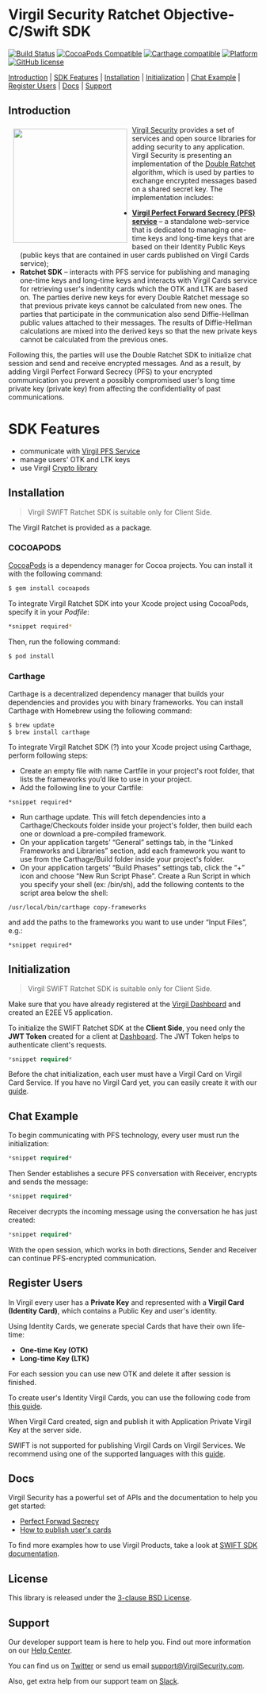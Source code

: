 # Virgil Security Ratchet Objective-C/Swift SDK

[![Build Status](https://api.travis-ci.com/VirgilSecurity/virgil-ratchet-x.svg?branch=master)](https://travis-ci.com/VirgilSecurity/virgil-ratchet-x)
[![CocoaPods Compatible](https://img.shields.io/cocoapods/v/VirgilSDKRatchet.svg)](https://cocoapods.org/pods/VirgilSDKRatchet)
[![Carthage compatible](https://img.shields.io/badge/Carthage-compatible-4BC51D.svg?style=flat)](https://github.com/Carthage/Carthage)
[![Platform](https://img.shields.io/cocoapods/p/VirgilSDKRatchet.svg?style=flat)](http://cocoadocs.org/docsets/VirgilSDKRatchet)
[![GitHub license](https://img.shields.io/badge/license-BSD%203--Clause-blue.svg)](https://github.com/VirgilSecurity/virgil/blob/master/LICENSE)

[Introduction](#introduction) | [SDK Features](#sdk-features) | [Installation](#installation) | [Initialization](#initialization) | [Chat Example](#chat-example) | [Register Users](#register-users) | [Docs](#docs) | [Support](#support)

## Introduction

<a href="https://developer.virgilsecurity.com/docs"><img width="230px" src="https://cdn.virgilsecurity.com/assets/images/github/logos/virgil-logo-red.png" align="left" hspace="10" vspace="6"></a> [Virgil Security](https://virgilsecurity.com) provides a set of services and open source libraries for adding security to any application.
Virgil Security is presenting an implementation of the [Double Ratchet](https://signal.org/docs/specifications/doubleratchet/) algorithm, which is used by parties to exchange encrypted messages based on a shared secret key. The implementation includes:
- **[Virgil Perfect Forward Secrecy (PFS) service][_pfs_service]** – a standalone web-service that is dedicated to managing one-time keys and long-time keys that are based on their Identity Public Keys (public keys that are contained in user cards published on Virgil Cards service);
- **Ratchet SDK** – interacts with PFS service for publishing and managing one-time keys and long-time keys and interacts with Virgil Cards service for retrieving user's indentity cards which the OTK and LTK are based on. The parties derive new keys for every Double Ratchet message so that previous private keys cannot be calculated from new ones. The parties that participate in the communication also send Diffie-Hellman public values attached to their messages. The results of Diffie-Hellman calculations are mixed into the derived keys so that the new private keys cannot be calculated from the previous ones.

Following this, the parties will use the Double Ratchet SDK to initialize chat session and send and receive encrypted messages. And as a result, by adding Virgil Perfect Forward Secrecy (PFS) to your encrypted communication you prevent a possibly compromised user's long time private key (private key) from affecting the confidentiality of past communications.


# SDK Features
- communicate with [Virgil PFS Service][_pfs_service]
- manage users' OTK and LTK keys
- use Virgil [Crypto library][_virgil_crypto]

## Installation

> Virgil SWIFT Ratchet SDK is suitable only for Client Side.

The Virgil Ratchet is provided as a package.

### COCOAPODS

[CocoaPods](http://cocoapods.org) is a dependency manager for Cocoa projects. You can install it with the following command:

```bash
$ gem install cocoapods
```

To integrate Virgil Ratchet SDK into your Xcode project using CocoaPods, specify it in your *Podfile*:

```bash
*snippet required*
```

Then, run the following command:

```bash
$ pod install
```

### Carthage

Carthage is a decentralized dependency manager that builds your dependencies and provides you with binary frameworks.
You can install Carthage with Homebrew using the following command:
```
$ brew update
$ brew install carthage
```
To integrate Virgil Ratchet SDK (?) into your Xcode project using Carthage, perform following steps:
* Create an empty file with name Cartfile in your project's root folder, that lists the frameworks you’d like to use in your project.
* Add the following line to your Cartfile:

```
*snippet required*
```

* Run carthage update. This will fetch dependencies into a Carthage/Checkouts folder inside your project's folder, then build each one or download a pre-compiled framework.
* On your application targets’ “General” settings tab, in the “Linked Frameworks and Libraries” section, add each framework you want to use from the Carthage/Build folder inside your project's folder.
* On your application targets’ “Build Phases” settings tab, click the “+” icon and choose “New Run Script Phase”. Create a Run Script in which you specify your shell (ex: /bin/sh), add the following contents to the script area below the shell:

```
/usr/local/bin/carthage copy-frameworks
```

and add the paths to the frameworks you want to use under “Input Files”, e.g.:

```
*snippet required*
```

## Initialization

> Virgil SWIFT Ratchet SDK is suitable only for Client Side. 

Make sure that you have already registered at the [Virgil Dashboard][_dashboard] and created an E2EE V5 application.

To initialize the SWIFT Ratchet SDK at the __Client Side__, you need only the __JWT Token__ created for a client at [Dashboard][_dashboard].
The JWT Token helps to authenticate client's requests.

```swift
*snippet required*
```

Before the chat initialization, each user must have a Virgil Card on Virgil Card Service.
If you have no Virgil Card yet, you can easily create it with our [guide](#register-users).


## Chat Example

To begin communicating with PFS technology, every user must run the initialization:

```swift
*snippet required*
```

Then Sender establishes a secure PFS conversation with Receiver, encrypts and sends the message:

```swift
*snippet required*
```

Receiver decrypts the incoming message using the conversation he has just created:

```swift
*snippet required*
```

With the open session, which works in both directions, Sender and Receiver can continue PFS-encrypted communication.

## Register Users

In Virgil every user has a **Private Key** and represented with a **Virgil Card (Identity Card)**, which contains a Public Key and user's identity.

Using Identity Cards, we generate special Cards that have their own life-time:
* **One-time Key (OTK)**
* **Long-time Key (LTK)**

For each session you can use new OTK and delete it after session is finished.

To create user's Identity Virgil Cards, you can use the following code from [this guide](https://developer.virgilsecurity.com/docs/how-to).

When Virgil Card created, sign and publish it with Application Private Virgil Key at the server side.

SWIFT is not supported for publishing Virgil Cards on Virgil Services.
We recommend using one of the supported languages with this [guide](https://developer.virgilsecurity.com/docs/how-to/public-key-management/v5/create-card).

## Docs

Virgil Security has a powerful set of APIs and the documentation to help you get started:

* [Perfect Forwad Secrecy][_use_case_pfs]
* [How to publish user's cards](https://developer.virgilsecurity.com/docs/how-to)

To find more examples how to use Virgil Products, take a look at [SWIFT SDK documentation](https://github.com/VirgilSecurity/virgil-sdk-x/blob/v5/README.md).

## License

This library is released under the [3-clause BSD License](LICENSE).

## Support
Our developer support team is here to help you. Find out more information on our [Help Center](https://help.virgilsecurity.com/).

You can find us on [Twitter](https://twitter.com/VirgilSecurity) or send us email support@VirgilSecurity.com.

Also, get extra help from our support team on [Slack](https://virgilsecurity.com/join-community).


[_pfs_service]: https://developer.virgilsecurity.com/docs/api-reference/pfs-service/v4
[_sdk_x]: https://github.com/VirgilSecurity/virgil-sdk-x/tree/v5

[_dashboard]: https://dashboard.virgilsecurity.com/
[_virgil_crypto]: https://github.com/VirgilSecurity/virgil-crypto
[_reference_api]: https://developer.virgilsecurity.com/docs/api-reference
[_pfs_reference_api]: https://developer.virgilsecurity.com/docs/references/perfect-forward-secrecy
[_use_cases]: https://developer.virgilsecurity.com/docs/use-cases
[_use_case_pfs]:https://developer.virgilsecurity.com/docs/swift/use-cases/v4/perfect-forward-secrecy

